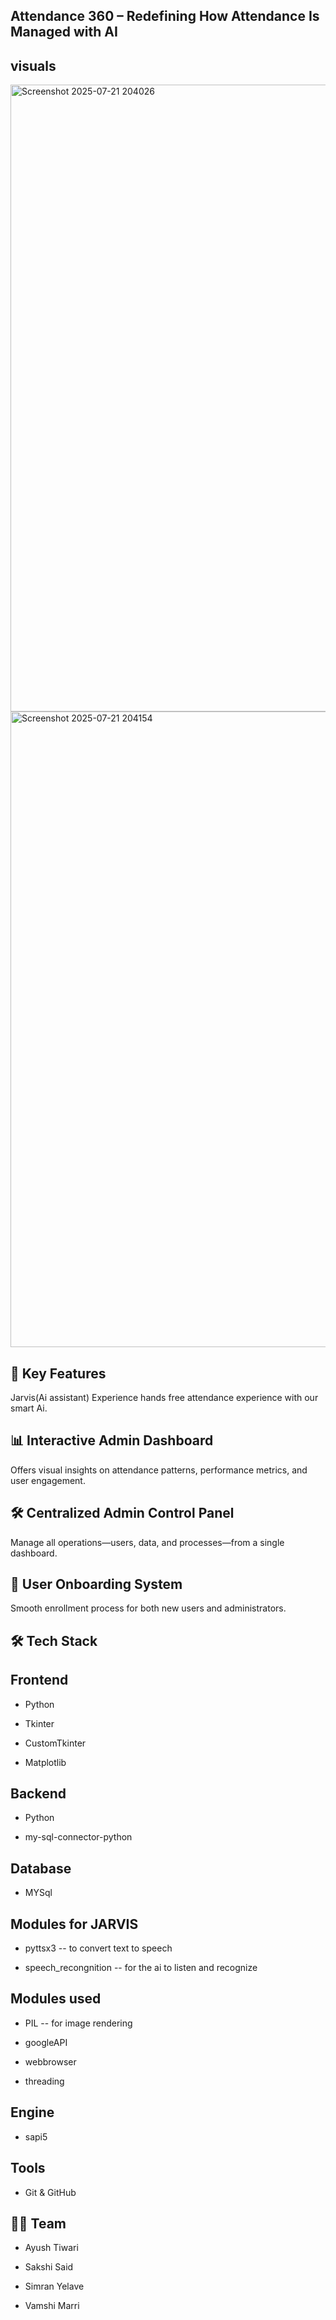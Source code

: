## Attendance 360 – Redefining How Attendance Is Managed with AI

## visuals
<img width="1918" height="1003" alt="Screenshot 2025-07-21 204026" src="https://github.com/user-attachments/assets/3061bd4e-ea29-43a8-aea4-bf00c1b6df17" />


<img width="1919" height="1017" alt="Screenshot 2025-07-21 204154" src="https://github.com/user-attachments/assets/fbfbae08-b089-48aa-85ad-ddae224c6c0d" />


## 🔑 Key Features
Jarvis(Ai assistant)
Experience hands free attendance experience with our smart Ai.

## 📊 Interactive Admin Dashboard
Offers visual insights on attendance patterns, performance metrics, and user engagement.

## 🛠️ Centralized Admin Control Panel
Manage all operations—users, data, and processes—from a single dashboard.

## 👥 User Onboarding System
Smooth enrollment process for both new users and administrators.



## 🛠️ Tech Stack

## Frontend
- Python

- Tkinter

- CustomTkinter

- Matplotlib
  
## Backend 
- Python

- my-sql-connector-python

## Database
- MYSql

## Modules for JARVIS

- pyttsx3  -- to convert text to speech

- speech_recongnition  -- for the ai to listen and recognize

## Modules used

- PIL -- for image rendering

- googleAPI

- webbrowser

- threading

## Engine
- sapi5

## Tools
- Git & GitHub

## 👨‍💻 Team

- Ayush Tiwari

- Sakshi Said

- Simran Yelave 

- Vamshi Marri 
